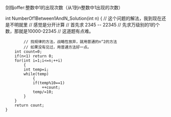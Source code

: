 剑指offer:整数中1的出现次数（从1到n整数中1出现的次数）

int NumberOf1Between1AndN_Solution(int n)
    {
           // 这个问题的解法，我到现在还是不明就里
           // 感觉是分开计算
           // 首先求 2345 -- 22345
           // 先求万级别的1的个数，那就是10000-22345
           // 这道题有点难。
        
            // 找规律的方法，战略性放弃，就用普通的n^2的方法
            // 如果没有见过，用普通方法好一点。
        int count=0;
        if(n<1) return 0;
        for(int i=1;i<=n;++i)
            {
            int temp=i;
            while(temp)
                {
                if(temp%10==1)
                    ++count;
                temp/=10;
            }
        }
        return count;
    }

